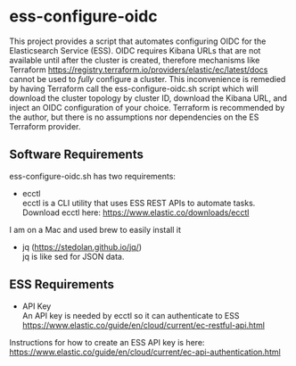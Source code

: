 # ess-configure-oidc
This project provides a script that automates configuring OIDC for the Elasticsearch Service (ESS).  OIDC requires Kibana URLs that are not available until after the cluster is created, therefore mechanisms like Terraform https://registry.terraform.io/providers/elastic/ec/latest/docs cannot be used to *fully* configure a cluster. This inconvenience is remedied by having Terraform call the ess-configure-oidc.sh script which will download the cluster topology by cluster ID, download the Kibana URL, and inject an OIDC configuration of your choice.  Terraform is recommended by the author, but there is no assumptions nor dependencies on the ES Terraform provider.

## Software Requirements
ess-configure-oidc.sh has two requirements:

* ecctl  
ecctl is a CLI utility that uses ESS REST APIs to automate tasks.  
Download ecctl here: https://www.elastic.co/downloads/ecctl  

I am on a Mac and used brew to easily install it  

* jq (https://stedolan.github.io/jq/)  
jq is like sed for JSON data.  

## ESS Requirements
* API Key  
An API key is needed by ecctl so it can authenticate to ESS  
https://www.elastic.co/guide/en/cloud/current/ec-restful-api.html

Instructions for how to create an ESS API key is here:  
https://www.elastic.co/guide/en/cloud/current/ec-api-authentication.html
